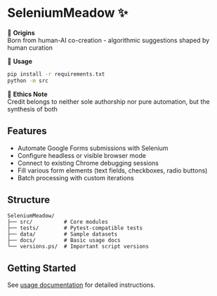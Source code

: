 # SeleniumMeadow :sparkles:

:crystal_ball: **Origins**  
Born from human-AI co-creation - algorithmic suggestions shaped by human curation

:test_tube: **Usage**

```bash
pip install -r requirements.txt
python -m src
```

:scroll: **Ethics Note**  
Credit belongs to neither sole authorship nor pure automation, but the synthesis of both

## Features

- Automate Google Forms submissions with Selenium
- Configure headless or visible browser mode
- Connect to existing Chrome debugging sessions
- Fill various form elements (text fields, checkboxes, radio buttons)
- Batch processing with custom iterations

## Structure

```
SeleniumMeadow/
├── src/          # Core modules
├── tests/        # Pytest-compatible tests
├── data/         # Sample datasets
├── docs/         # Basic usage docs
└── versions.ps/  # Important script versions
```

## Getting Started

See [usage documentation](docs/usage.md) for detailed instructions.

